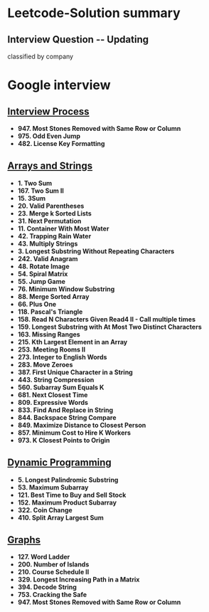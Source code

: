 # Leetcode-Solution summary
## Interview Question -- Updating
classified by company 

# Google interview

## [Interview Process](https://github.com/kiqi7/Leetcode-Solution/blob/master/Google/Interview%20Process.ipynb)
* **947. Most Stones Removed with Same Row or Column**
* **975. Odd Even Jump**
* **482. License Key Formatting**

## [Arrays and Strings](https://github.com/kiqi7/Leetcode-Solution/blob/master/Google/Array%20and%20String.ipynb)
* **1. Two Sum**
* **167. Two Sum II**
* **15. 3Sum**
* **20. Valid Parentheses**
* **23. Merge k Sorted Lists**
* **31. Next Permutation**
* **11. Container With Most Water**
* **42. Trapping Rain Water**
* **43. Multiply Strings**
* **3. Longest Substring Without Repeating Characters**
* **242. Valid Anagram**
* **48. Rotate Image**
* **54. Spiral Matrix**
* **55. Jump Game**
* **76. Minimum Window Substring**
* **88. Merge Sorted Array**
* **66. Plus One**
* **118. Pascal's Triangle**
* **158. Read N Characters Given Read4 II - Call multiple times**
* **159. Longest Substring with At Most Two Distinct Characters**
* **163. Missing Ranges**
* **215. Kth Largest Element in an Array**
* **253. Meeting Rooms II**
* **273. Integer to English Words**
* **283. Move Zeroes**
* **387. First Unique Character in a String**
* **443. String Compression**
* **560. Subarray Sum Equals K**
* **681. Next Closest Time**
* **809. Expressive Words**
* **833. Find And Replace in String**
* **844. Backspace String Compare**
* **849. Maximize Distance to Closest Person**
* **857. Minimum Cost to Hire K Workers**
* **973. K Closest Points to Origin**

## [Dynamic Programming](https://github.com/kiqi7/Leetcode-Solution/blob/master/Google/Dynamic%20programming.ipynb)
* **5. Longest Palindromic Substring**
* **53. Maximum Subarray**
* **121. Best Time to Buy and Sell Stock**
* **152. Maximum Product Subarray**
* **322. Coin Change**
* **410. Split Array Largest Sum**

## [Graphs](https://github.com/kiqi7/Leetcode-Solution/blob/master/Google/Graphs.ipynb)
* **127. Word Ladder**
* **200. Number of Islands**
* **210. Course Schedule II**
* **329. Longest Increasing Path in a Matrix**
* **394. Decode String**
* **753. Cracking the Safe**
* **947. Most Stones Removed with Same Row or Column**
